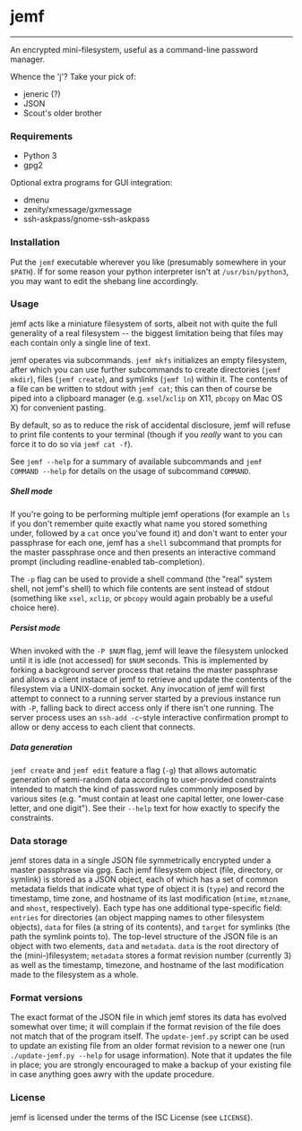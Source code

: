 # jemf
--------

An encrypted mini-filesystem, useful as a command-line password manager.

Whence the 'j'?  Take your pick of:

  - jeneric (?)
  - JSON
  - Scout's older brother

### Requirements

  - Python 3
  - gpg2

Optional extra programs for GUI integration:

 - dmenu
 - zenity/xmessage/gxmessage
 - ssh-askpass/gnome-ssh-askpass

### Installation

Put the `jemf` executable wherever you like (presumably somewhere in your
`$PATH`).  If for some reason your python interpreter isn't at
`/usr/bin/python3`, you may want to edit the shebang line accordingly.

### Usage

jemf acts like a miniature filesystem of sorts, albeit not with quite the
full generality of a real filesystem -- the biggest limitation being that
files may each contain only a single line of text.

jemf operates via subcommands.  `jemf mkfs` initializes an empty
filesystem, after which you can use further subcommands to create
directories (`jemf mkdir`), files (`jemf create`), and symlinks (`jemf
ln`) within it.  The contents of a file can be written to stdout with
`jemf cat`; this can then of course be piped into a clipboard manager
(e.g. `xsel`/`xclip` on X11, `pbcopy` on Mac OS X) for convenient
pasting.

By default, so as to reduce the risk of accidental disclosure, jemf will
refuse to print file contents to your terminal (though if you *really* want
to you can force it to do so via `jemf cat -f`).

See `jemf --help` for a summary of available subcommands and `jemf COMMAND
--help` for details on the usage of subcommand `COMMAND`.

##### Shell mode

If you're going to be performing multiple jemf operations (for example an
`ls` if you don't remember quite exactly what name you stored something
under, followed by a `cat` once you've found it) and don't want to enter
your passphrase for each one, jemf has a `shell` subcommand that prompts
for the master passphrase once and then presents an interactive command
prompt (including readline-enabled tab-completion).

The `-p` flag can be used to provide a shell command (the "real" system
shell, not jemf's shell) to which file contents are sent instead of stdout
(something like `xsel`, `xclip`, or `pbcopy` would again probably be a
useful choice here).

##### Persist mode

When invoked with the `-P $NUM` flag, jemf will leave the filesystem
unlocked until it is idle (not accessed) for `$NUM` seconds.  This is
implemented by forking a background server process that retains the
master passphrase and allows a client instace of jemf to retrieve and
update the contents of the filesystem via a UNIX-domain socket.  Any
invocation of jemf will first attempt to connect to a running server
started by a previous instance run with `-P`, falling back to direct
access only if there isn't one running.  The server process uses an
`ssh-add -c`-style interactive confirmation prompt to allow or deny
access to each client that connects.

##### Data generation

`jemf create` and `jemf edit` feature a flag (`-g`) that allows automatic
generation of semi-random data according to user-provided constraints
intended to match the kind of password rules commonly imposed by various
sites (e.g. "must contain at least one capital letter, one lower-case
letter, and one digit").  See their `--help` text for how exactly to
specify the constraints.

### Data storage

jemf stores data in a single JSON file symmetrically encrypted under a
master passphrase via gpg.  Each jemf filesystem object (file,
directory, or symlink) is stored as a JSON object, each of which has a
set of common metadata fields that indicate what type of object it is
(`type`) and record the timestamp, time zone, and hostname of its last
modification (`mtime`, `mtzname`, and `mhost`, respectively).  Each
type has one additional type-specific field: `entries` for directories
(an object mapping names to other filesystem objects), `data` for
files (a string of its contents), and `target` for symlinks (the path
the symlink points to).  The top-level structure of the JSON file is
an object with two elements, `data` and `metadata`.  `data` is the
root directory of the (mini-)filesystem; `metadata` stores a format
revision number (currently 3) as well as the timestamp, timezone, and
hostname of the last modification made to the filesystem as a whole.

### Format versions

The exact format of the JSON file in which jemf stores its data has
evolved somewhat over time; it will complain if the format revision of
the file does not match that of the program itself.  The
`update-jemf.py` script can be used to update an existing file from an
older format revision to a newer one (run `./update-jemf.py --help`
for usage information).  Note that it updates the file in place; you
are strongly encouraged to make a backup of your existing file in case
anything goes awry with the update procedure.

### License

jemf is licensed under the terms of the ISC License (see `LICENSE`).
